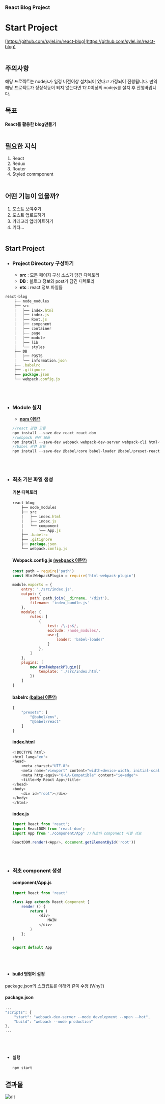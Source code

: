 ### React Blog Project
# Start Project
[https://github.com/syleLim/react-blog](https://github.com/syleLim/react-blog)<br><br>

## 주의사항
 해당 프로젝트는 nodejs가 일정 버전이상 설치되어 있다고 가정되어 진행됩니다.
 만약 해당 프로젝트가 정상작동이 되지 않는다면 12.0이상의 nodejs를 설치 후 진행바랍니다.

## 목표
#### React를 활용한 blog만들기<br><br>

## 필요한 지식
1. React
2. Redux
3. Router
4. Styled commponent<br><br>

## 어떤 기능이 있을까?
1. 포스트 보여주기
2. 포스트 업로드하기
3. 카테고리 업데이트하기
4. 기타...<br><br>

## Start Project
 - ### Project Directory 구성하기 
   - **src** : 모든 페이지 구성 소스가 담긴 디렉토리
   - **DB** : 블로그 정보와 post가 담긴 디렉토리
   - **etc** : react 정보 파일들
    <p></p>
    
    
  ```javascript
  react-blog
      ├── node_modules
      ├── src
      |   ├── index.html
      |   ├── index.js
      |   ├── Root.js
      |   ├── component
      |   ├── container
      |   ├── page
      |   ├── module
      |   ├── lib
      |   └── styles
      ├── DB
      |   ├── POSTS
      |   └── information.json
      ├── .babelrc
      ├── .gitignore
      ├── package.json
      └── webpack.config.js
  ``` 
<br><br>
- ### Module 설치
     - [**npm 이란?**]()
     
  ```javascript
  //react 관련 모듈
  npm install --save-dev react react-dom
  //webpack 관련 모듈
  npm install --save-dev webpack webpack-dev-server webpack-cli html-webpack-plugin
  //babel 관련 모듈
  npm install --save-dev @babel/core babel-loader @babel/preset-react @babel/preset-env
  ```
<br><br>
- ### 최초 기본 파일 생성
    #### 기본 디렉토리
    
    ```javascript
    react-blog
        ├── node_modules
        ├── src
        |   ├── index.html
        |   ├── index.js
        |   └── component
        |       └── App.js
        ├── .babelrc
        ├── .gitignore
        ├── package.json
        └── webpack.config.js
    ``` 
    
    #### Webpack.config.js [**(webpack 이란?)**](/post/React/Acknownledge/WebPack)

    ```javascript
    const path = require('path')  
    const HtmlWebpackPlugin = require('html-webpack-plugin')

    module.exports = {
        entry: './src/index.js',
        output: {                                          
            path: path.join(__dirname, '/dist'),
            filename: 'index_bundle.js'
        },
        module: {            
            rules: [
                {
                    test: /\.js$/,
                    exclude: /node_modules/,
                    use:{
                        loader: 'babel-loader'
                    }
                },
            ]
        },
        plugins: [
            new HtmlWebpackPlugin({
                template: './src/index.html'
            })
        ]
    }
    ```
    
    #### babelrc [(balbel 이란?)](/post/React/Acknownledge/babel)
    
    ```javascript
    {
        "presets": [
            "@babel/env",
            "@babel/react"
        ]
    }
    ```

    #### index.html
    
    ```javascript
    <!DOCTYPE html>
    <html lang="en">
    <head>
        <meta charset="UTF-8">
        <meta name="viewport" content="width=device-width, initial-scale=1.0">
        <meta http-equiv="X-UA-Compatible" content="ie=edge">
        <title>My React App</title>
    </head>
    <body>
        <div id="root"></div>				
    </body>
    </html>
    ```

    #### index.js
    ```javascript
    import React from 'react';
    import ReactDOM from 'react-dom';
    import App from './component/App' //최초의 component 파일 경로

    ReactDOM.render(<App/>, document.getElementById('root'))
    ```
<br><br>
- ### 최초 component 생성
    #### component/App.js
    ```javascript
    import React from 'react'

    class App extends React.Component {    
        render () {
            return (
                <div>
                    MAIN
                </div>
            )
        };
    }

    export default App
    ```
<br><br>
- #### build 명령어 설정
package.json의 스크립트를 아래와 같이 수정 [(Why?)]()
  #### package.json
  ```javascript
  ...
  "scripts": {
      "start": "webpack-dev-server --mode development --open --hot",
      "build": "webpack --mode production"
  },
  ...
  ```
<br><br>
 - #### 실행
     ```javascript
     npm start
     ```

## 결과물
![alt](/DB/src/React/Blog%20Project/React%20Blog.md/result.png "500")